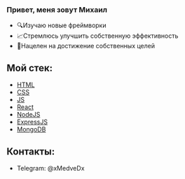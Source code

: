 ### Привет, меня зовут Михаил

- 🔍Изучаю новые фреймворки
- 📈Стремлюсь улучшить собственную эффективность
- 🎯Нацелен на достижение собственных целей

## Мой стек:
- [HTML](https://www.w3.org/html/)
- [CSS](https://www.w3.org/Style/CSS/Overview.en.html)
- [JS](https://www.javascript.com/)
- [React](https://reactjs.org/)
- [NodeJS](https://nodejs.org)
- [ExpressJS](https://expressjs.com)
- [MongoDB](https://www.mongodb.com/)
## Контакты:
- Telegram: @xMedveDx
